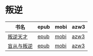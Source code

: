 # 叛逆

| 书名 | epub | mobi | azw3 |
| --- | --- | --- | --- |
| [叛逆天才](http://ct.dalanmei.com/f/31084289-571807168-6d3bd9) | [epub](http://ct.dalanmei.com/f/31084289-571807168-6d3bd9) | [mobi](http://ct.dalanmei.com/f/31084289-571539149-4bd93f) | [azw3](http://ct.dalanmei.com/f/31084289-572196023-73546c) |
| [盲从与叛逆](http://ct.dalanmei.com/f/31084289-571732756-03e3d1) | [epub](http://ct.dalanmei.com/f/31084289-571732756-03e3d1) | [mobi](http://ct.dalanmei.com/f/31084289-571615848-ad2eac) | [azw3](http://ct.dalanmei.com/f/31084289-571912648-a11150) |
